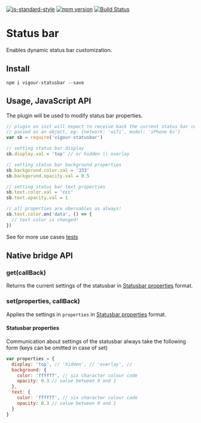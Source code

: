 [![js-standard-style](https://img.shields.io/badge/code%20style-standard-brightgreen.svg?style=flat)](https://github.com/feross/standard)
[![npm version](https://badge.fury.io/js/vigour-statusbar.svg)](https://badge.fury.io/js/vigour-statusbar)
[![Build Status](https://travis-ci.org/vigour-io/statusbar.svg?branch=develop)](https://travis-ci.org/vigour-io/statusbar)

# Status bar
Enables dynamic status bar customization.

## Install
`npm i vigour-statusbar --save `

## Usage, JavaScript API
The plugin will be used to modify status bar properties.

```js
// plugin on init will expect to receive back the current status bar configuration
// passed as an object, eg: {network: 'wifi', model: 'iPhone 6s'}
var sb = require('vigour-statusbar')

// setting status bar display
sb.display.val = 'top' // or hidden || overlay

// setting status bar background properties
sb.backgorund.color.val = '333'
sb.backgorund.opacity.val = 0.5

// setting status bar text properties
sb.text.color.val = 'ccc'
sb.text.opacity.val = 1

// all properties are obervables as always!
sb.text.color.on('data', () => {
  // text color is changed!
})
```

See for more use cases [tests](test)

## Native bridge API

### get(callBack)

Returns the current settings of the statusbar in [Statusbar properties](#properties) format.

### set(properties, callBack)

Applies the settings in `properties` in [Statusbar properties](#properties) format.

#### Statusbar properties<a name="properties"></a>

Communication about settings of the statusbar always take the following form (keys can be omitted in case of set)

```JavaScript
var properties = {
  display: 'top', // 'hidden', // 'overlay', //
  background: {
    color: 'ffffff', // six character colour code
    opacity: 0.3 // value between 0 and 1
  },
  text: {
    color: 'ffffff', // six character colour code
    opacity: 0.3 // value between 0 and 1
  }
}
```
